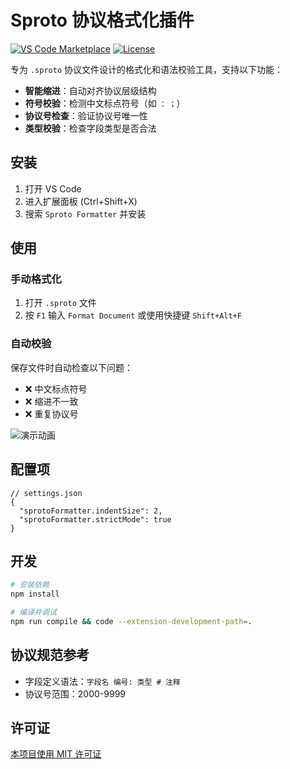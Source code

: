 # Sproto 协议格式化插件

[![VS Code Marketplace](https://img.shields.io/vscode-marketplace/v/your-name.sproto-formatter.svg)](https://marketplace.visualstudio.com/items?itemName=your-name.sproto-formatter)
[![License](https://img.shields.io/badge/license-MIT-blue.svg)](LICENSE)

专为 `.sproto` 协议文件设计的格式化和语法校验工具，支持以下功能：

- ​**智能缩进**：自动对齐协议层级结构
- ​**符号校验**：检测中文标点符号（如 `：` `；`）
- ​**协议号检查**：验证协议号唯一性
- ​**类型校验**：检查字段类型是否合法

## 安装

1. 打开 VS Code
2. 进入扩展面板 (Ctrl+Shift+X)
3. 搜索 `Sproto Formatter` 并安装

## 使用

### 手动格式化
1. 打开 `.sproto` 文件
2. 按 `F1` 输入 `Format Document` 或使用快捷键 `Shift+Alt+F`

### 自动校验
保存文件时自动检查以下问题：
- ❌ 中文标点符号
- ❌ 缩进不一致
- ❌ 重复协议号

![演示动画](https://example.com/demo.gif)

## 配置项
```jsonc
// settings.json
{
  "sprotoFormatter.indentSize": 2,
  "sprotoFormatter.strictMode": true
}
```

## 开发
```bash
# 安装依赖
npm install

# 编译并调试
npm run compile && code --extension-development-path=.
```

## 协议规范参考
- 字段定义语法：`字段名 编号: 类型 # 注释`
- 协议号范围：2000-9999

## 许可证
[本项目使用 MIT 许可证](https://github.com/rendercoders/sproto-formatter/blob/main/LICENSE)